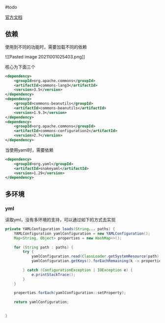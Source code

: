 #todo

[官方文档](https://commons.apache.org/proper/commons-configuration/userguide/user_guide.html)


## 依赖

使用到不同的功能时，需要加载不同的依赖

![[Pasted image 20211001025403.png]]

核心为下面三个
```xml
<dependency>  
    <groupId>org.apache.commons</groupId>  
    <artifactId>commons-lang3</artifactId>  
    <version>3.5</version>  
</dependency>
<dependency>  
    <groupId>commons-beanutils</groupId>  
    <artifactId>commons-beanutils</artifactId>  
    <version>1.9.3</version>  
</dependency>  
<dependency>  
    <groupId>org.apache.commons</groupId>  
    <artifactId>commons-configuration2</artifactId>  
    <version>2.7</version>  
</dependency>
```

当使用yaml时，需要依赖
```xml
<dependency>  
    <groupId>org.yaml</groupId>  
    <artifactId>snakeyaml</artifactId>  
    <version>1.29</version>  
</dependency>

```

## 多环境
### yml

读取yml，没有多环境的支持，可以通过如下的方式去实现
```java
private YAMLConfiguration loads(String... paths) {  
    YAMLConfiguration yamlConfiguration = new YAMLConfiguration();  
    Map<String, Object> properties = new HashMap<>();  
  
    for (String path : paths) {  
        try {  
            yamlConfiguration.read(ClassLoader.getSystemResource(path).openStream());  
            yamlConfiguration.getKeys().forEachRemaining(k -> properties.put(k, yamlConfiguration.getProperty(k)));  
  
        } catch (ConfigurationException | IOException e) {  
            e.printStackTrace();  
        }  
    }  
  
    properties.forEach(yamlConfiguration::setProperty);  
  
    return yamlConfiguration;  
  
  
}
```